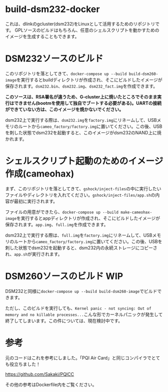 # build-dsm232-docker

これは、dlinkのgcluster(dsm232)をLinuxとして活用するためのリポジトリです。
GPLソースのビルドはもちろん、任意のシェルスクリプトを動かすためのイメージを生成することもできます。

# DSM232ソースのビルド

このリポジトリを落としてきて、`docker-compose up --build build-dsm260-image`を実行するとbuildディレクトリが作成され、そこにビルドしたイメージが保存されます。`dsm232.bin`、`dsm232.img`、`dsm232_fact.img`を作成できます。

**このソースは、RSA署名が違うため、G-cluster上に焼いたところでそのまま実行はできません(bootmを使用して独自でブートする必要がある)。UARTの接続ができていない方は、このイメージを焼かないでください。**

dsm232上で実行する際は、`dsm232.img`を`factory.img`にリネームして、USBメモリのルートから`cameo_factory/factory.img`に置いてください。この後、USBを刺した状態でdsm232を起動すると、このイメージがdsm232のNAND上に焼かれます。

# シェルスクリプト起動のためのイメージ作成(cameohax)

まず、このリポジトリを落としてきて、`gshock/inject-files`の中に実行したいファイルやディレクトリを入れてください。`gshock/inject-files/app.sh`の内容が最初に実行されます。

ファイルの用意ができたら、`docker-compose up --build make-cameohax-image`を実行するとappディレクトリが作成され、そこにビルドしたイメージが保存されます。`app.img`、`full.img`を作成できます。

dsm232上で実行する際は、`full.img`を`factory.img`にリネームして、USBメモリのルートから`cameo_factory/factory.img`に置いてください。この後、USBを刺した状態でdsm232を起動すると、dsm232内の永続ストレージにコピーされ、`app.sh`が実行されます。

# DSM260ソースのビルド WIP

DSM232と同様に`docker-compose up --build build-dsm260-image`でビルドできます。

ただし、このビルドを実行しても、`Kernel panic - not syncing: Out of memory and no killable processes...`こんな形でカーネルパニックが発生して終了してしまいます。この件については、現在検討中です。

# 参考

元のコードはこれを参考にしました。「PQI Air Card」と同じコンパイラでとても役立ちました！

https://github.com/Sakaki/PQICC

その他の参考はDockerfile内をご覧ください。